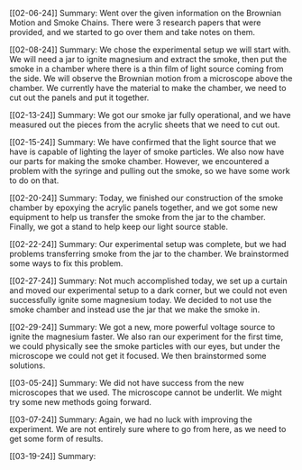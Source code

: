 
[[02-06-24]]
	Summary: Went over the given information on the Brownian Motion and Smoke Chains. There were 3 research papers that were provided, and we started to go over them and take notes on them.

[[02-08-24]]
	Summary:  We chose the experimental setup we will start with. We will need a jar to ignite magnesium and extract the smoke, then put the smoke in a chamber where there is a thin film of light source coming from the side. We will observe the Brownian motion from a microscope above the chamber. We currently have the material to make the chamber, we need to cut out the panels and put it together.
	
[[02-13-24]]
	Summary: We got our smoke jar fully operational, and we have measured out the pieces from the acrylic sheets that we need to cut out.

[[02-15-24]]
	Summary: We have confirmed that the light source that we have is capable of lighting the layer of smoke particles. We also now have our parts for making the smoke chamber. However, we encountered a problem with the syringe and pulling out the smoke, so we have some work to do on that.

[[02-20-24]]
	Summary: Today, we finished our construction of the smoke chamber by epoxying the acrylic panels together, and we got some new equipment to help us transfer the smoke from the jar to the chamber. Finally, we got a stand to help keep our light source stable.

[[02-22-24]]
	Summary: Our experimental setup was complete, but we had problems transferring smoke from the jar to the chamber. We brainstormed some ways to fix this problem.

[[02-27-24]]
	Summary: Not much accomplished today, we set up a curtain and moved our experimental setup to a dark corner, but we could not even successfully ignite some magnesium today. We decided to not use the smoke chamber and instead use the jar that we make the smoke in. 

[[02-29-24]]
	Summary: We got a new, more powerful voltage source to ignite the magnesium faster. We also ran our experiment for the first time, we could physically see the smoke particles with our eyes, but under the microscope we could not get it focused. We then brainstormed some solutions.

[[03-05-24]]
	Summary: We did not have success from the new microscopes that we used. The microscope cannot be underlit. We might try some new methods going forward.

[[03-07-24]]
	Summary: Again, we had no luck with improving the experiment. We are not entirely sure where to go from here, as we need to get some form of results. 
	
[[03-19-24]]
	Summary: 